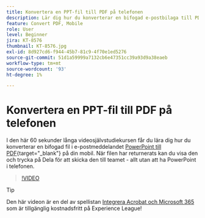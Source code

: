 ```yaml
---
title: Konvertera en PPT-fil till PDF på telefonen
description: Lär dig hur du konverterar en bifogad e-postbilaga till PDF på telefonen
feature: Convert PDF, Mobile
role: User
level: Beginner
jira: KT-8576
thumbnail: KT-8576.jpg
exl-id: 8d927cd6-f944-45b7-81c9-4f70e1ed5276
source-git-commit: 51d1a59999a7132cb6e47351cc39a93d9a38eaeb
workflow-type: tm+mt
source-wordcount: '93'
ht-degree: 1%

---
```


# Konvertera en PPT-fil till PDF på telefonen

I den här 60 sekunder långa videosjälvstudiekursen får du lära dig hur du konverterar en bifogad fil i e-postmeddelandet [PowerPoint till PDF](https://www.adobe.com/se/acrobat/online/ppt-to-pdf.html){target="_blank"} på din mobil. När filen har returnerats kan du visa den och trycka på Dela för att skicka den till teamet - allt utan att ha PowerPoint i telefonen.

>[!VIDEO](https://video.tv.adobe.com/v/336366?quality=12&learn=on&hidetitle=true)

>[!TIP]
>
>Den här videon är en del av spellistan [Integrera Acrobat och Microsoft 365](https://experienceleague.adobe.com/?lang=sv&recommended=Acrobat-U-1-2021.microsoft365) som är tillgänglig kostnadsfritt på Experience League!
